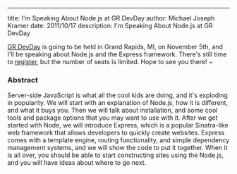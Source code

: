 --- 
title: I'm Speaking About Node.js at GR DevDay
author: Michael Joseph Kramer
date: 2011/10/17
description: I'm Speaking About Node.js at GR DevDay

[GR DevDay](http://grdevday.org) is going to be held in Grand Rapids, MI, on November 5th, and I'll be speaking about Node.js and the Express framework. There's still time to [register](http://grdevday.org/Register.aspx), but the number of seats is limited. Hope to see you there! ~

### Abstract
Server-side JavaScript is what all the cool kids are doing, and it's exploding in popularity. We will start with an explanation of Node.js, how it is different, and what it buys you. Then we will talk about installation, and some cool tools and package options that you may want to use with it. After we get started with Node, we will introduce Express, which is a popular Sinatra-like web framework that allows developers to quickly create websites. Express comes with a template engine, routing functionality, and simple dependency management systems, and we will show the code to put it together. When it is all over, you should be able to start constructing sites using the Node.js, and you will have ideas about where to go next.

[grdevday]: http://grdevday.org "GR Dev Day"
[register]: http://grdevday.org/Register.aspx "Register for GR DevDay" 

